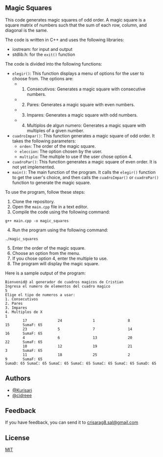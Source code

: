  ## Magic Squares

This code generates magic squares of odd order. A magic square is a square matrix of numbers such that the sum of each row, column, and diagonal is the same.

The code is written in C++ and uses the following libraries:

* iostream: for input and output
* stdlib.h: for the `exit()` function

The code is divided into the following functions:

* `elegir()`: This function displays a menu of options for the user to choose from. The options are:
    * 1. Consecutivos: Generates a magic square with consecutive numbers.
    * 2. Pares: Generates a magic square with even numbers.
    * 3. Impares: Generates a magic square with odd numbers.
    * 4. Multiplos de algun numero: Generates a magic square with multiples of a given number.
* `cuadroImpar()`: This function generates a magic square of odd order. It takes the following parameters:
    * `orden`: The order of the magic square.
    * `eleccion`: The option chosen by the user.
    * `multiplo`: The multiple to use if the user chose option 4.
* `cuadroPar()`: This function generates a magic square of even order. It is not yet implemented.
* `main()`: The main function of the program. It calls the `elegir()` function to get the user's choice, and then calls the `cuadroImpar()` or `cuadroPar()` function to generate the magic square.

To use the program, follow these steps:

1. Clone the repository.
2. Open the `main.cpp` file in a text editor.
3. Compile the code using the following command:

```
g++ main.cpp -o magic_squares
```

4. Run the program using the following command:

```
./magic_squares
```

5. Enter the order of the magic square.
6. Choose an option from the menu.
7. If you chose option 4, enter the multiple to use.
8. The program will display the magic square.

Here is a sample output of the program:

```
Bienvenid@ al generador de cuadros magicos de Cristian
Ingresa el numero de elementos del cuadro magico
5
Elige el tipo de numeros a usar:
1. Consecutivos
2. Pares
3. Impares
4. Multiplos de X
1
        17              24              1               8               15      SumaF: 65
        23              5               7               14              16      SumaF: 65
        4               6               13              20              22      SumaF: 65
        10              12              19              21              3       SumaF: 65
        11              18              25              2               9       SumaF: 65
SumaD: 65 SumaC: 65 SumaC: 65 SumaC: 65 SumaC: 65 SumaC: 65 SumaD: 65
```
## Authors

- [@Kurisari](https://www.github.com/kurisari)
- [@cidreee](https://github.com/cidreee)


## Feedback

If you have feedback, you can send it to crisarag8.sal@gmail.com


## License

[MIT](https://choosealicense.com/licenses/mit/)

